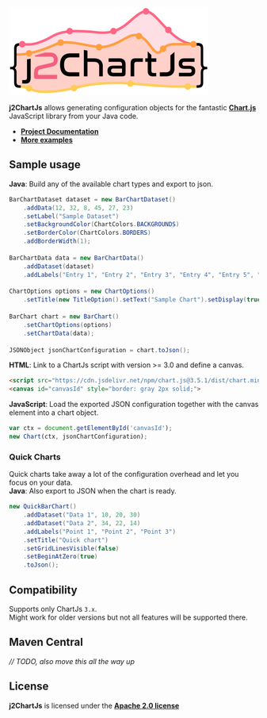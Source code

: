 ![j2ChartJs](img\j2ChartJs_small.png)

**j2ChartJs**
allows generating configuration objects for the fantastic **[Chart.js](http://www.chartjs.org/)** JavaScript
library from your Java code.

- **[Project Documentation](md/doc.md)**
- **[More examples](md/example.md)**

## Sample usage
**Java**:
Build any of the available chart types and export to json.
```Java
BarChartDataset dataset = new BarChartDataset()
    .addData(12, 32, 8, 45, 27, 23)
    .setLabel("Sample Dataset")
    .setBackgroundColor(ChartColors.BACKGROUNDS)
    .setBorderColor(ChartColors.BORDERS)
    .addBorderWidth(1);

BarChartData data = new BarChartData()
    .addDataset(dataset)
    .addLabels("Entry 1", "Entry 2", "Entry 3", "Entry 4", "Entry 5", "Entry 6");

ChartOptions options = new ChartOptions()
    .setTitle(new TitleOption().setText("Sample Chart").setDisplay(true));

BarChart chart = new BarChart()
    .setChartOptions(options)
    .setChartData(data);

JSONObject jsonChartConfiguration = chart.toJson();
```

**HTML**:
Link to a ChartJs script with version >= 3.0 and define a canvas.
```html
<script src="https://cdn.jsdelivr.net/npm/chart.js@3.5.1/dist/chart.min.js"></script>
<canvas id="canvasId" style="border: gray 2px solid;">
```

**JavaScript**:
Load the exported JSON configuration together with the canvas element into a chart object.
```JavaScript
var ctx = document.getElementById('canvasId');
new Chart(ctx, jsonChartConfiguration);
```

### Quick Charts
Quick charts take away a lot of the configuration overhead and let you focus on your data.  
**Java**:
Also export to JSON when the chart is ready.
```Java
new QuickBarChart()
    .addDataset("Data 1", 10, 20, 30)
    .addDataset("Data 2", 34, 22, 14)
    .addLabels("Point 1", "Point 2", "Point 3")
    .setTitle("Quick chart")
    .setGridLinesVisible(false)
    .setBeginAtZero(true)
    .toJson();
```

## Compatibility

Supports only ChartJs `3.x`.  
Might work for older versions but not all features will be supported there.

## Maven Central

_// TODO, also move this all the way up_

## License

**j2ChartJs** is licensed under the **[Apache 2.0 license](https://www.apache.org/licenses/LICENSE-2.0.txt)**